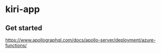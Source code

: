 # kiri-app

## Get started
https://www.apollographql.com/docs/apollo-server/deployment/azure-functions/